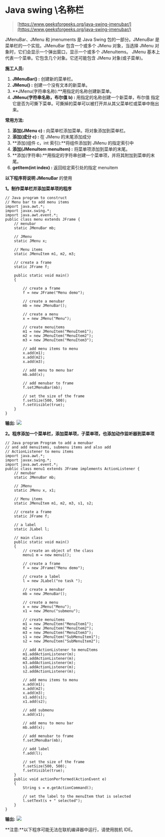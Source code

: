 # Java swing \名称栏

> [https://www.geeksforgeeks.org/java-swing-jmenubar/](https://www.geeksforgeeks.org/java-swing-jmenubar/)

JMenuBar、JMenu 和 jmenuments 是 Java Swing 包的一部分。JMenuBar 是菜单栏的一个实现。JMenuBar 包含一个或多个 JMenu 对象，当选择 JMenu 对象时，它们会显示一个弹出窗口，显示一个或多个 JMenuItems。
JMenu 基本上代表一个菜单。它包含几个对象。它还可能包含 JMenu 对象(或子菜单)。

**施工人员:**

1.  **JMenuBar() :** 创建新的菜单栏。
2.  **JMenu() :** 创建一个没有文本的新菜单。
3.  **JMenu(字符串名称):**用指定的名称创建新菜单。
4.  **JMenu(字符串名称，布尔值 b) :** 用指定的名称创建一个新菜单，布尔值
    指定它是否为可撕下菜单。可撕掉的菜单可以被打开并从其父菜单栏或菜单中拖出来。

**常用方法:**

1.  **添加(JMenu c) :** 向菜单栏添加菜单。将对象添加到菜单栏。
2.  **添加(成分 c) :** 在 JMenu 的末尾添加成分
3.  **添加(组件 c，int 索引):**将组件添加到 JMenu 的指定索引中
4.  **添加(JMenuItem menuItem) :** 将菜单项添加到菜单的末尾。
5.  **添加(字符串):**用指定的字符串创建一个菜单项，并将其附加到菜单的末尾。
6.  **getItem(int index) :** 返回给定索引处的指定 menuitem

**以下程序将说明 JMenuBar** 的使用

**1。制作菜单栏并添加菜单项的程序**

```
// Java program to construct 
// Menu bar to add menu items
import java.awt.*;
import javax.swing.*;
import java.awt.event.*;
public class menu extends JFrame {
    // menubar
    static JMenuBar mb;

    // JMenu
    static JMenu x;

    // Menu items
    static JMenuItem m1, m2, m3;

    // create a frame
    static JFrame f;

    public static void main()
    {

        // create a frame
        f = new JFrame("Menu demo");

        // create a menubar
        mb = new JMenuBar();

        // create a menu
        x = new JMenu("Menu");

        // create menuitems
        m1 = new JMenuItem("MenuItem1");
        m2 = new JMenuItem("MenuItem2");
        m3 = new JMenuItem("MenuItem3");

        // add menu items to menu
        x.add(m1);
        x.add(m2);
        x.add(m3);

        // add menu to menu bar
        mb.add(x);

        // add menubar to frame
        f.setJMenuBar(mb);

        // set the size of the frame
        f.setSize(500, 500);
        f.setVisible(true);
    }
}
```

**输出:**
![](img/6f42bea02c9bf81fbab866c72c873e9b.png)

**2。程序添加一个菜单栏，添加菜单项，子菜单项，也添加动作监听器到菜单项**

```
// Java program Program to add a menubar
// and add menuitems, submenu items and also add
// ActionListener to menu items
import java.awt.*;
import javax.swing.*;
import java.awt.event.*;
public class menu1 extends JFrame implements ActionListener {
    // menubar
    static JMenuBar mb;

    // JMenu
    static JMenu x, x1;

    // Menu items
    static JMenuItem m1, m2, m3, s1, s2;

    // create a frame
    static JFrame f;

    // a label
    static JLabel l;

    // main class
    public static void main()
    {
        // create an object of the class
        menu1 m = new menu1();

        // create a frame
        f = new JFrame("Menu demo");

        // create a label
        l = new JLabel("no task ");

        // create a menubar
        mb = new JMenuBar();

        // create a menu
        x = new JMenu("Menu");
        x1 = new JMenu("submenu");

        // create menuitems
        m1 = new JMenuItem("MenuItem1");
        m2 = new JMenuItem("MenuItem2");
        m3 = new JMenuItem("MenuItem3");
        s1 = new JMenuItem("SubMenuItem1");
        s2 = new JMenuItem("SubMenuItem2");

        // add ActionListener to menuItems
        m1.addActionListener(m);
        m2.addActionListener(m);
        m3.addActionListener(m);
        s1.addActionListener(m);
        s2.addActionListener(m);

        // add menu items to menu
        x.add(m1);
        x.add(m2);
        x.add(m3);
        x1.add(s1);
        x1.add(s2);

        // add submenu
        x.add(x1);

        // add menu to menu bar
        mb.add(x);

        // add menubar to frame
        f.setJMenuBar(mb);

        // add label
        f.add(l);

        // set the size of the frame
        f.setSize(500, 500);
        f.setVisible(true);
    }
    public void actionPerformed(ActionEvent e)
    {
        String s = e.getActionCommand();

        // set the label to the menuItem that is selected
        l.setText(s + " selected");
    }
}
```

**输出:** ![](img/cee0c52ecb3c8c2832fed618f26ff3cb.png)

**注意:**以下程序可能无法在联机编译器中运行，请使用脱机 IDE。